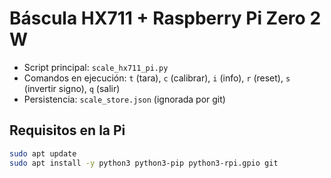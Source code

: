 # Báscula HX711 + Raspberry Pi Zero 2 W

- Script principal: `scale_hx711_pi.py`
- Comandos en ejecución: `t` (tara), `c` (calibrar), `i` (info), `r` (reset), `s` (invertir signo), `q` (salir)
- Persistencia: `scale_store.json` (ignorada por git)

## Requisitos en la Pi
```bash
sudo apt update
sudo apt install -y python3 python3-pip python3-rpi.gpio git
